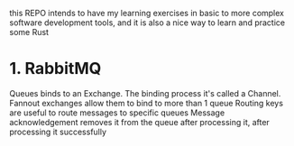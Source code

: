 this REPO intends to have my learning exercises in basic to more complex software development tools, and it is also a nice way to learn and practice some Rust

# 1. RabbitMQ

Queues binds to an Exchange. The binding process it's called a Channel. 
Fannout exchanges allow them to bind to more than 1 queue 
Routing keys are useful to route messages to specific queues 
Message acknowledgement removes it from the queue after processing it, after processing it successfully